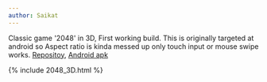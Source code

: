```yaml
---
author: Saikat
---
```


Classic game '2048' in 3D, First working build. This is originally targeted at android so Aspect ratio is kinda messed up only touch input or mouse swipe works. <a class="link_post" href="https://github.com/razerx100/2048_3D.git">Repositoy</a>, <a class="link_post" href="https://drive.google.com/file/d/1f6r9kyzkAs2APnm5NAspRtKoMvMrmVTA/view?usp=sharing">Android apk</a>
<!--more-->
{% include 2048_3D.html %}